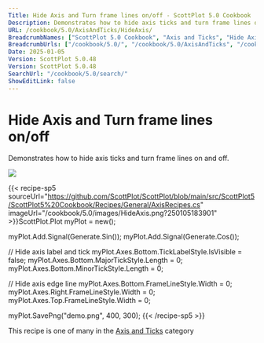 ```yaml
---
Title: Hide Axis and Turn frame lines on/off - ScottPlot 5.0 Cookbook
Description: Demonstrates how to hide axis ticks and turn frame lines on and off.
URL: /cookbook/5.0/AxisAndTicks/HideAxis/
BreadcrumbNames: ["ScottPlot 5.0 Cookbook", "Axis and Ticks", "Hide Axis and Turn frame lines on/off"]
BreadcrumbUrls: ["/cookbook/5.0/", "/cookbook/5.0/AxisAndTicks", "/cookbook/5.0/AxisAndTicks/HideAxis"]
Date: 2025-01-05
Version: ScottPlot 5.0.48
Version: ScottPlot 5.0.48
SearchUrl: "/cookbook/5.0/search/"
ShowEditLink: false
---
```



<div class='d-flex align-items-center mt-5'>
<h1 class='me-2 text-dark my-0 border-0'>Hide Axis and Turn frame lines on/off</h1>
</div>

Demonstrates how to hide axis ticks and turn frame lines on and off.

[![](/cookbook/5.0/images/HideAxis.png?250105183901)](/cookbook/5.0/images/HideAxis.png?250105183901)

{{< recipe-sp5 sourceUrl="https://github.com/ScottPlot/ScottPlot/blob/main/src/ScottPlot5/ScottPlot5%20Cookbook/Recipes/General/AxisRecipes.cs" imageUrl="/cookbook/5.0/images/HideAxis.png?250105183901" >}}ScottPlot.Plot myPlot = new();

myPlot.Add.Signal(Generate.Sin());
myPlot.Add.Signal(Generate.Cos());

// Hide axis label and tick
myPlot.Axes.Bottom.TickLabelStyle.IsVisible = false;
myPlot.Axes.Bottom.MajorTickStyle.Length = 0;
myPlot.Axes.Bottom.MinorTickStyle.Length = 0;

// Hide axis edge line
myPlot.Axes.Bottom.FrameLineStyle.Width = 0;
myPlot.Axes.Right.FrameLineStyle.Width = 0;
myPlot.Axes.Top.FrameLineStyle.Width = 0;

myPlot.SavePng("demo.png", 400, 300);
{{< /recipe-sp5 >}}

<div class='my-5 text-center'>This recipe is one of many in the <a href='/cookbook/5.0/AxisAndTicks'>Axis and Ticks</a> category</div>


